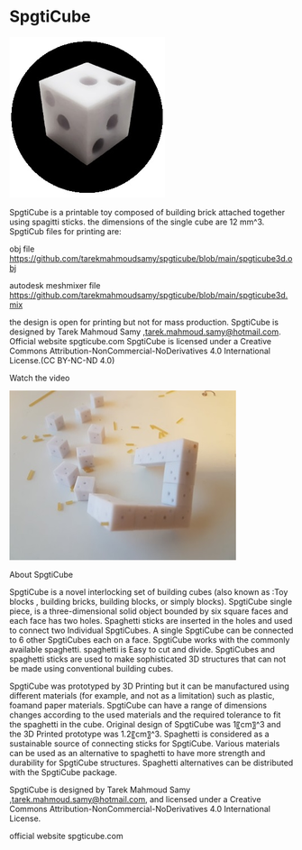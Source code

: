 # SpgtiCube
![](https://github.com/tarekmahmoudsamy/spgticube/blob/main/spgticube.jpg)

SpgtiCube is a printable toy composed of building brick attached together using spagitti sticks.
the dimensions of the single cube are 12 mm^3.
SpgtiCub files for printing are:

obj file                   https://github.com/tarekmahmoudsamy/spgticube/blob/main/spgticube3d.obj

autodesk meshmixer file     https://github.com/tarekmahmoudsamy/spgticube/blob/main/spgticube3d.mix


the design is open for printing but not for mass production.
SpgtiCube is designed by Tarek Mahmoud Samy ,tarek.mahmoud.samy@hotmail.com. Official website spgticube.com
SpgtiCube is licensed under a Creative Commons Attribution-NonCommercial-NoDerivatives 4.0 International License.(CC BY-NC-ND 4.0)



Watch the video

[![spgticube on Youtube](https://github.com/tarekmahmoudsamy/spgticube/blob/main/spgticube2.jpg)](https://www.youtube.com/watch?v=pQxLeeunF0c)



About SpgtiCube
 
SpgtiCube is a novel interlocking set of building cubes (also known as :Toy blocks , building bricks, building blocks, or simply blocks). 
SpgtiCube single piece,  is a three-dimensional solid object bounded by six square faces and each face has two holes.
Spaghetti sticks are inserted in the holes and used to connect two Individual SpgtiCubes.
A single SpgtiCube can be connected to 6 other SpgtiCubes each on a face.
SpgtiCube works with the commonly available spaghetti. spaghetti is Easy to cut and divide.
SpgtiCubes and spaghetti sticks are used to make sophisticated 3D structures that can not be made using conventional building cubes.

SpgtiCube was prototyped by 3D Printing but it can be manufactured using different materials (for example, and not as a limitation) such as plastic, foamand paper materials.
SpgtiCube can have a range of dimensions changes according to the used materials and the required tolerance to fit the spaghetti in the cube. Original design of SpgtiCube was 1〖cm〗^3 and the 3D Printed prototype was 1.2〖cm〗^3.
Spaghetti is considered as a sustainable source of connecting sticks for SpgtiCube.
Various materials can be used as an alternative to spaghetti to have more strength and durability for SpgtiCube structures. Spaghetti alternatives can be distributed with the SpgtiCube package.

SpgtiCube is designed by Tarek Mahmoud Samy ,tarek.mahmoud.samy@hotmail.com,  and licensed under a Creative Commons Attribution-NonCommercial-NoDerivatives 4.0 International License.
  
  official website spgticube.com




